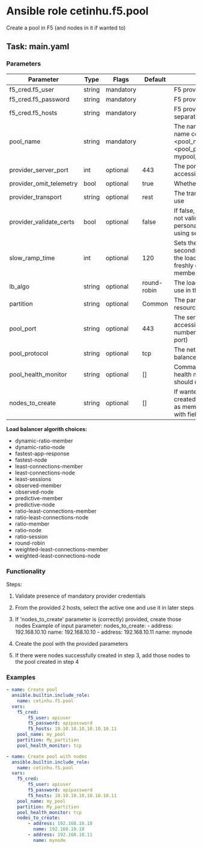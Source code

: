 # Ansible role cetinhu.f5.pool

Create a pool in F5 (and nodes in it if wanted to) 

## Task: main.yaml

### Parameters

| Parameter | Type | Flags | Default | Description |
| --- | --- | --- | --- | --- |
| f5_cred.f5_user | string | mandatory | | F5 provider user |
| f5_cred.f5_password | string | mandatory | | F5 provider password |
| f5_cred.f5_hosts | string | mandatory | | F5 provider hosts (comma separated list, 2 items) |
| pool_name | string | mandatory | | The name of the pool, full name convention: <pool_name>_<pool_protocol><pool_port>_pool, e.g.: mypool_tcp443_pool |
| provider_server_port | int | optional | 443 | The port the hosts are accessible on |
| provider_omit_telemetry | bool | optional | true | Whether to use telemetry |
| provider_transport | string | optional | rest | The transport connection to use |
| provider_validate_certs | bool | optional | false | If false, SSL certificates are not validated. Use this only on personally controlled sites using self-signed certificates. |
| slow_ramp_time | int | optional | 120 | Sets the ramp-up time (in seconds) to gradually ramp up the load on newly added or freshly detected up pool members. |
| lb_algo | string | optional | round-robin | The load balancing method to use in the pool |
| partition | string | optional | Common | The partition in which the resources should be created |
| pool_port | string | optional | 443 | The service port the nodes are accessible on. (can be a number or the name of the port) |
| pool_protocol | string | optional | tcp | The network protocol the load balancer uses |
| pool_health_monitor | string | optional | [] | Comma separated list of what health monitors the pools should use |
| nodes_to_create | string | optional | [] | If wanted to, nodes can be created and added to the pool as members. List of objects with fields: address, name |

**Load balancer algorith choices:**

- dynamic-ratio-member
- dynamic-ratio-node
- fastest-app-response
- fastest-node
- least-connections-member
- least-connections-node
- least-sessions
- observed-member
- observed-node
- predictive-member
- predictive-node
- ratio-least-connections-member
- ratio-least-connections-node
- ratio-member
- ratio-node
- ratio-session
- round-robin
- weighted-least-connections-member
- weighted-least-connections-node

### Functionality

Steps:

1. Validate presence of mandatory provider credentials

2. From the provided 2 hosts, select the active one and use it in later steps

3. If 'nodes_to_create' parameter is (correctly) provided, create those nodes
    Example of input parameter:
        nodes_to_create:
            - address: 192.168.10.10
              name: 192.168.10.10
            - address: 192.168.10.11
              name: mynode

4. Create the pool with the provided parameters

5. If there were nodes successfully created in step 3, add those nodes to the pool created in step 4

### Examples

```yaml
- name: Create pool
  ansible.builtin.include_role:
    name: cetinhu.f5.pool
  vars:
    f5_cred:
        f5_user: apiuser
        f5_password: apipassword
        f5_hosts: 10.10.10.10,10.10.10.11
    pool_name: my_pool
    partition: My_partition
    pool_health_monitor: tcp
```

```yaml
- name: Create pool with nodes
  ansible.builtin.include_role:
    name: cetinhu.f5.pool
  vars:
    f5_cred:
        f5_user: apiuser
        f5_password: apipassword
        f5_hosts: 10.10.10.10,10.10.10.11
    pool_name: my_pool
    partition: My_partition
    pool_health_monitor: tcp
    nodes_to_create:
        - address: 192.168.10.10
          name: 192.168.10.10
        - address: 192.168.10.11
          name: mynode
```
